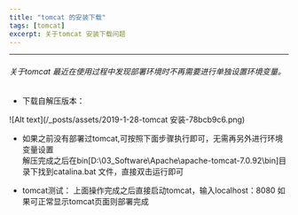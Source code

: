 ```yaml
---
title: "tomcat 的安装下载"
tags: [tomcat]
excerpt: 关于tomcat 安装下载问题
---
```

---------------------------

###### 关于tomcat 最近在使用过程中发现部署环境时不再需要进行单独设置环境变量。

* 下载自解压版本：

![Alt text](/_posts/assets/2019-1-28-tomcat 安装-78bcb9c6.png)

* 如果之前没有部署过tomcat,可按照下面步骤执行即可，无需再另外进行环境变量设置   
解压完成之后在bin[D:\03_Software\Apache\apache-tomcat-7.0.92\bin]目录下找到catalina.bat 文件，直接双击运行即可


* tomcat测试：
上面操作完成之后直接启动tomcat，输入localhost：8080 如果可正常显示tomcat页面则部署完成
